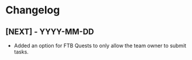 # Changelog

## [NEXT] - YYYY-MM-DD

- Added an option for FTB Quests to only allow the team owner to submit tasks.
